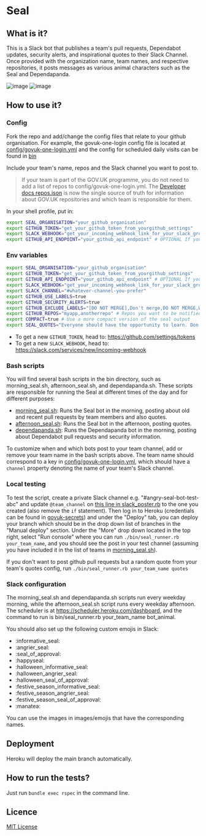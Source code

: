 # Seal

## What is it?

This is a Slack bot that publishes a team's pull requests, Dependabot updates, security alerts, and inspirational quotes to their Slack Channel. Once provided with the organization name, team names, and respective repositories, it posts messages as various animal characters such as the Seal and Dependapanda.

![image](https://github.com/govuk-one-login/seal/blob/main/images/readme/informative.png)
![image](https://github.com/govuk-one-login/seal/blob/main/images/readme/angry.png)

## How to use it?

### Config

Fork the repo and add/change the config files that relate to your github organisation. For example, the govuk-one-login config file is located at [config/govuk-one-login.yml](config/govuk-one-login.yml) and the config for scheduled daily visits can be found in [bin](bin)

Include your team's name, repos and the Slack channel you want to post to.

> If your team is part of the GOV.UK programme, you do not need to add a list of repos to config/govuk-one-login.yml.
> The [Developer docs repos.json](https://docs.publishing.service.gov.uk/repos.json) is now the single source of truth for information about GOV.UK repositories and which team is responsible for them.

In your shell profile, put in:

```sh
export SEAL_ORGANISATION="your_github_organisation"
export GITHUB_TOKEN="get_your_github_token_from_yourgithub_settings"
export SLACK_WEBHOOK="get_your_incoming_webhook_link_for_your_slack_group_channel"
export GITHUB_API_ENDPOINT="your_github_api_endpoint" # OPTIONAL If you are using a Github Enterprise instance
```

### Env variables

```sh
export SEAL_ORGANISATION="your_github_organisation"
export GITHUB_TOKEN="get_your_github_token_from_yourgithub_settings"
export GITHUB_API_ENDPOINT="your_github_api_endpoint" # OPTIONAL If you are using a Github Enterprise instance
export SLACK_WEBHOOK="get_your_incoming_webhook_link_for_your_slack_group_channel"
export SLACK_CHANNEL="#whatever-channel-you-prefer"
export GITHUB_USE_LABELS=true
export GITHUB_SECURITY_ALERTS=true
export GITHUB_EXCLUDE_LABELS="[DO NOT MERGE],Don't merge,DO NOT MERGE,Waiting on factcheck,wip"
export GITHUB_REPOS="myapp,anotherrepo" # Repos you want to be notified about
export COMPACT=true # Use a more compact version of the seal output
export SEAL_QUOTES="Everyone should have the opportunity to learn. Don't be afraid to pick up stories on things you don't understand and ask for help with them.,Try to pair when possible."
```

- To get a new `GITHUB_TOKEN`, head to: https://github.com/settings/tokens
- To get a new `SLACK_WEBHOOK`, head to: https://slack.com/services/new/incoming-webhook

### Bash scripts

You will find several bash scripts in the bin directory, such as morning_seal.sh, afternoon_seal.sh, and dependapanda.sh. These scripts are responsible for running the Seal at different times of the day and for different purposes:

- [morning_seal.sh](https://github.com/govuk-one-login/seal/blob/main/bin/morning_seal.sh): Runs the Seal bot in the morning, posting about old and recent pull requests by team members and also quotes.
- [afternoon_seal.sh](https://github.com/govuk-one-login/seal/blob/main/bin/afternoon_seal.sh): Runs the Seal bot in the afternoon, posting quotes.
- [dependapanda.sh](https://github.com/govuk-one-login/seal/blob/main/bin/dependapanda.sh): Runs the Dependapanda bot in the morning, posting about Dependabot pull requests and security information.

To customize when and which bots post to your team channel, add or remove your team name in the bash scripts above. The team name should correspond to a key in [config/govuk-one-login.yml](https://github.com/govuk-one-login/seal/blob/main/config/govuk-one-login.yml), which should have a `channel` property denoting the name of your team's Slack channel.

### Local testing

To test the script, create a private Slack channel e.g. "#angry-seal-bot-test-abc" and update `@team_channel` on [this line in slack_poster.rb](https://github.com/govuk-one-login/seal/blob/main/lib/slack_poster.rb#L120) to the one you created (also remove the `if` statement).
Then log in to Heroku (credentials can be found in [govuk-secrets](https://github.com/govuk-one-login/govuk-secrets)) and under the "Deploy" tab, you can deploy your branch which should be in the drop down list of branches in the "Manual deploy" section. Under the "More" drop down located in the top right, select "Run console" where you can run `./bin/seal_runner.rb your_team_name`, and you should see the post in your test channel (assuming you have included it in the list of teams in [morning_seal.sh](https://github.com/govuk-one-login/seal/blob/main/bin/morning_seal.sh)).

If you don't want to post github pull requests but a random quote from your team's quotes config, run `./bin/seal_runner.rb your_team_name quotes`

### Slack configuration

The morning_seal.sh and dependapanda.sh scripts run every weekday morning, while the afternoon_seal.sh script runs every weekday afternoon. The scheduler is at https://scheduler.heroku.com/dashboard, and the command to run is bin/seal_runner.rb your_team_name bot_animal.

You should also set up the following custom emojis in Slack:

- :informative_seal:
- :angrier_seal:
- :seal_of_approval:
- :happyseal:
- :halloween_informative_seal:
- :halloween_angrier_seal:
- :halloween_seal_of_approval:
- :festive_season_informative_seal:
- :festive_season_angrier_seal:
- :festive_season_seal_of_approval:
- :manatea:

You can use the images in images/emojis that have the corresponding names.

## Deployment

Heroku will deploy the main branch automatically.

## How to run the tests?

Just run `bundle exec rspec` in the command line.

## Licence

[MIT License](LICENCE)
